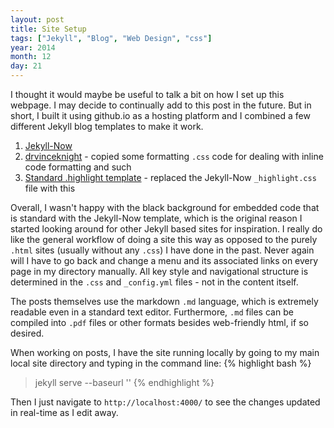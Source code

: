 ```yaml
---
layout: post
title: Site Setup
tags: ["Jekyll", "Blog", "Web Design", "css"]
year: 2014
month: 12
day: 21
---
```


I thought it would maybe be useful to talk a bit on how I set up this webpage. I may decide to continually add to this post in the future. But in short, I built it using github.io as a hosting platform and I combined a few different Jekyll blog templates to make it work.

1. [Jekyll-Now](https://github.com/barryclark/jekyll-now)
2. [drvinceknight](https://github.com/drvinceknight/drvinceknight.github.com/blob/master/css/main.css#L207) - copied some formatting `.css` code for dealing with inline code formatting and such
3. [Standard .highlight template](https://github.com/mojombo/tpw/blob/master/css/syntax.css#L5) - replaced the Jekyll-Now `_highlight.css` file with this

Overall, I wasn't happy with the black background for embedded code that is standard with the Jekyll-Now template, which is the original reason I started looking around for other Jekyll based sites for inspiration. I really do like the general workflow of doing a site this way as opposed to the purely `.html` sites (usually without any `.css`) I have done in the past. Never again will I have to go back and change a menu and its associated links on every page in my directory manually. All key style and navigational structure is determined in the `.css` and `_config.yml` files - not in the content itself.

The posts themselves use the markdown `.md` language, which is extremely readable even in a standard text editor. Furthermore, `.md` files can be compiled into `.pdf` files or other formats besides web-friendly html, if so desired.

When working on posts, I have the site running locally by going to my main local site directory and typing in the command line:
{% highlight bash %}
> jekyll serve --baseurl ''
{% endhighlight %}

Then I just navigate to `http://localhost:4000/` to see the changes updated in real-time as I edit away.
